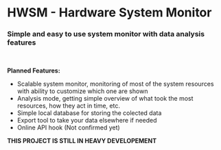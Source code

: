 <h1>HWSM - Hardware System Monitor</h1>

 <h3>Simple and easy to use system monitor with data analysis features</h3>
<br>

**Planned Features:**

 - Scalable system monitor, monitoring of most of the system resources with ability to customize which one are shown
 - Analysis mode, getting simple overview of what took the most resources, how they act in time, etc.
 - Simple local database for storing the colected data
 - Export tool to take your data elsewhere if needed
 - Online API hook (Not confirmed yet)

**THIS PROJECT IS STILL IN HEAVY DEVELOPEMENT**
